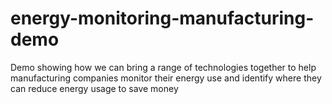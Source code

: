 # energy-monitoring-manufacturing-demo
Demo showing how we can bring a range of technologies together to help manufacturing companies monitor their energy use and identify where they can reduce energy usage to save money
